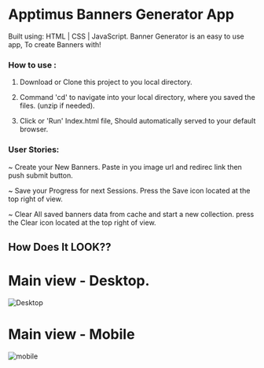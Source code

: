 # Apptimus Banners Generator App

Built using: HTML | CSS | JavaScript.
Banner Generator is an easy to use app,
To create Banners with!


### How to use : 

1. Download or Clone this project to you local directory.

2. Command 'cd' to navigate into your local directory, where you saved the files. (unzip if needed).

3. Click or 'Run' Index.html file, Should automatically served to your default browser. 


### User Stories:

~ Create your New Banners. 
Paste in you image url and redirec link then push submit button.

~ Save your Progress for next Sessions.
Press the Save icon located at the top right of view.

~ Clear All saved banners data from cache and start a new collection.
press the Clear icon located at the top right of view.


## How Does It LOOK?? 
# Main view - Desktop.


![Desktop](https://user-images.githubusercontent.com/65711940/153404083-9daa6413-37c7-45b3-8290-8ddefeb22ec2.jpeg)



# Main view - Mobile

![mobile](https://user-images.githubusercontent.com/65711940/153404105-bcab052d-5ab6-48df-acf4-6dc5a31c035f.jpeg)


